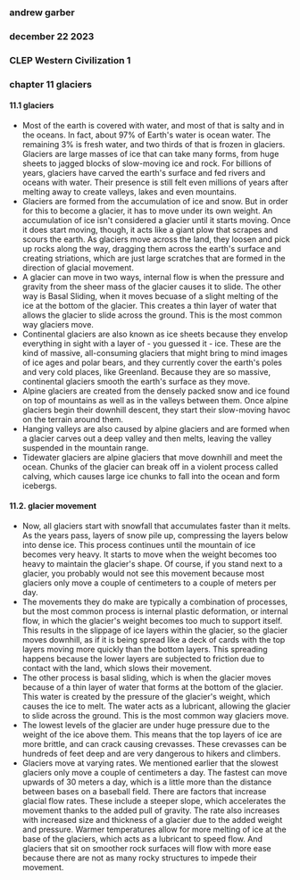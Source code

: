 ### andrew garber
### december 22 2023
### CLEP Western Civilization 1
### chapter 11 glaciers
 

#### 11.1 glaciers
 - Most of the earth is covered with water, and most of that is salty and in the oceans. In fact, about 97% of Earth's water is ocean water. The remaining 3% is fresh water, and two thirds of that is frozen in glaciers. Glaciers are large masses of ice that can take many forms, from huge sheets to jagged blocks of slow-moving ice and rock. For billions of years, glaciers have carved the earth's surface and fed rivers and oceans with water. Their presence is still felt even millions of years after melting away to create valleys, lakes and even mountains.
 - Glaciers are formed from the accumulation of ice and snow. But in order for this to become a glacier, it has to move under its own weight. An accumulation of ice isn't considered a glacier until it starts moving. Once it does start moving, though, it acts like a giant plow that scrapes and scours the earth. As glaciers move across the land, they loosen and pick up rocks along the way, dragging them across the earth's surface and creating striations, which are just large scratches that are formed in the direction of glacial movement.
 - A glacier can move in two ways, internal flow is when the pressure and gravity from the sheer mass of the glacier causes it to slide. The other way is Basal Sliding, when it moves becuase of a slight melting of the ice at the bottom of the glacier. This creates a thin layer of water that allows the glacier to slide across the ground. This is the most common way glaciers move.
 - Continental glaciers are also known as ice sheets because they envelop everything in sight with a layer of - you guessed it - ice. These are the kind of massive, all-consuming glaciers that might bring to mind images of ice ages and polar bears, and they currently cover the earth's poles and very cold places, like Greenland. Because they are so massive, continental glaciers smooth the earth's surface as they move. 
 - Alpine glaciers are created from the densely packed snow and ice found on top of mountains as well as in the valleys between them. Once alpine glaciers begin their downhill descent, they start their slow-moving havoc on the terrain around them.
 - Hanging valleys are also caused by alpine glaciers and are formed when a glacier carves out a deep valley and then melts, leaving the valley suspended in the mountain range.
 - Tidewater glaciers are alpine glaciers that move downhill and meet the ocean. Chunks of the glacier can break off in a violent process called calving, which causes large ice chunks to fall into the ocean and form icebergs.

#### 11.2. glacier movement
 - Now, all glaciers start with snowfall that accumulates faster than it melts. As the years pass, layers of snow pile up, compressing the layers below into dense ice. This process continues until the mountain of ice becomes very heavy. It starts to move when the weight becomes too heavy to maintain the glacier's shape. Of course, if you stand next to a glacier, you probably would not see this movement because most glaciers only move a couple of centimeters to a couple of meters per day.
 - The movements they do make are typically a combination of processes, but the most common process is internal plastic deformation, or internal flow, in which the glacier's weight becomes too much to support itself. This results in the slippage of ice layers within the glacier, so the glacier moves downhill, as if it is being spread like a deck of cards with the top layers moving more quickly than the bottom layers. This spreading happens because the lower layers are subjected to friction due to contact with the land, which slows their movement.
 - The other process is basal sliding, which is when the glacier moves because of a thin layer of water that forms at the bottom of the glacier. This water is created by the pressure of the glacier's weight, which causes the ice to melt. The water acts as a lubricant, allowing the glacier to slide across the ground. This is the most common way glaciers move.
 - The lowest levels of the glacier are under huge pressure due to the weight of the ice above them. This means that the top layers of ice are more brittle, and can crack causing crevasses. These crevasses can be hundreds of feet deep and are very dangerous to hikers and climbers.
 - Glaciers move at varying rates. We mentioned earlier that the slowest glaciers only move a couple of centimeters a day. The fastest can move upwards of 30 meters a day, which is a little more than the distance between bases on a baseball field. There are factors that increase glacial flow rates. These include a steeper slope, which accelerates the movement thanks to the added pull of gravity. The rate also increases with increased size and thickness of a glacier due to the added weight and pressure. Warmer temperatures allow for more melting of ice at the base of the glaciers, which acts as a lubricant to speed flow. And glaciers that sit on smoother rock surfaces will flow with more ease because there are not as many rocky structures to impede their movement.

